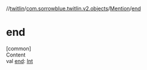 //[twitlin](../../index.md)/[com.sorrowblue.twitlin.v2.objects](../index.md)/[Mention](index.md)/[end](end.md)



# end  
[common]  
Content  
val [end](end.md): [Int](https://kotlinlang.org/api/latest/jvm/stdlib/kotlin/-int/index.html)  



